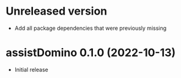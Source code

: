 # Unreleased version

-   Add all package dependencies that were previously missing

# assistDomino 0.1.0 (2022-10-13)

-   Initial release
